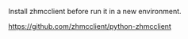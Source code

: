 Install zhmcclient before run it in a new environment.

https://github.com/zhmcclient/python-zhmcclient
